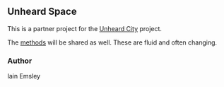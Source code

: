 ## Unheard Space

This is a partner project for the [Unheard City](https://unheardcity.org.uk) project. 

The [methods](methods) will be shared as well. These are fluid and often changing.

### Author

Iain Emsley
